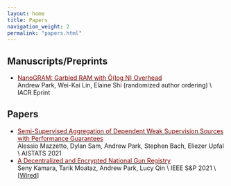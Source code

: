 ```yaml
---
layout: home
title: Papers
navigation_weight: 2
permalink: "papers.html"
---
```


## Manuscripts/Preprints

* [<span style="color:maroon">NanoGRAM: Garbled RAM with Õ(log N) Overhead</span>](https://eprint.iacr.org/2022/191)     
Andrew Park, Wei-Kai Lin, Elaine Shi (randomized author ordering) \\
IACR Eprint



## Papers

* [<span style="color:maroon">Semi-Supervised Aggregation of Dependent Weak Supervision Sources with Performance Guarantees</span>](papers/FSL.pdf)     
Alessio Mazzetto, Dylan Sam, Andrew Park, Stephen Bach, Eliezer Upfal  \\
AISTATS 2021 
* [<span style="color:maroon">A Decentralized and Encrypted National Gun Registry</span>](http://cs.brown.edu/~seny/pubs/gunreg.pdf)     
Seny Kamara, Tarik Moataz, Andrew Park, Lucy Qin \\
IEEE S&P 2021 \\
[[Wired](https://www.wired.com/story/national-gun-registry-encrypted-decentralized/)]
